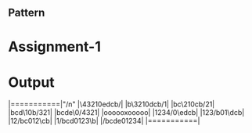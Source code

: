 ## Pattern
# Assignment-1

# Output

|===========|"/n"
|\43210edcb/|
|b\3210dcb/1|
|bc\210cb/21|
|bcd\10b/321|
|bcde\0/4321|
|oooooxooooo|
|1234/0\edcb|
|123/b01\dcb|
|12/bc012\cb|
|1/bcd0123\b|
|/bcde01234\|
|===========|
